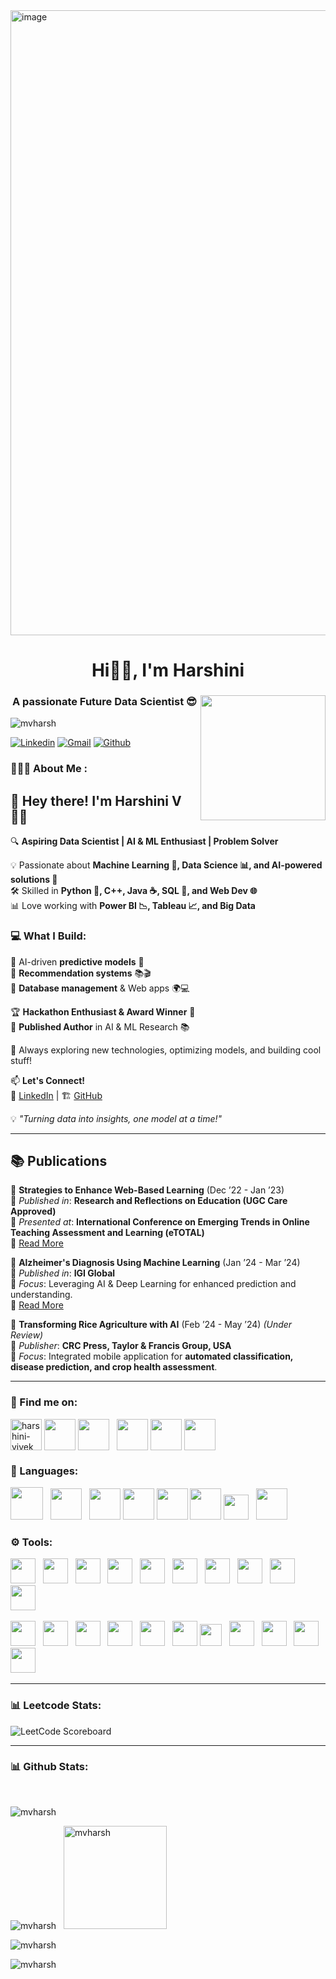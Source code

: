 
<img width="1000" alt="image" src="https://github.com/mvharsh/mvharsh/assets/111365320/40910d79-b670-42f0-97f1-1a6e4134cbd5">

<h1 align="center">Hi👋🏻, I'm Harshini</h1>

<h3 align="center">A passionate Future Data Scientist 😎<img align="right" src = "https://mir-s3-cdn-cf.behance.net/project_modules/disp/601014116770475.6068beff4640a.gif" max-width="200" height="200"></h3>

<p align="left"> <img src="https://komarev.com/ghpvc/?username=mvharsh&label=Profile%20views&color=f81894&style=flat" alt="mvharsh" /> </p>

[![Linkedin](https://img.shields.io/badge/-LinkedIn-blue?style=flat&logo=Linkedin&logoColor=white)](https://www.linkedin.com/in/harshini-vivek/)
[![Gmail](https://img.shields.io/badge/-Gmail-c14438?style=flat&logo=Gmail&logoColor=white)](mailto:harshinivivekm@gmail.com)
[![Github](https://img.shields.io/github/followers/mvharsh?label=Follow&style=social)](https://github.com/mvharsh)

<!--[![Website Badge](https://img.shields.io/badge/-Website-c14438?style=flat&logo=Google-Chrome&logoColor=white&link=https://pytopia.ai)](https://pytopia.ai)-->

<h3 align="left">👩🏻‍💻 About Me :</h3>

## 👋 Hey there! I'm **Harshini V** 👩‍💻  

🔍 **Aspiring Data Scientist | AI & ML Enthusiast | Problem Solver**  

💡 Passionate about **Machine Learning 🤖, Data Science 📊, and AI-powered solutions 🚀**  
🛠️ Skilled in **Python 🐍, C++, Java ☕, SQL 💾, and Web Dev 🌐**  
📊 Love working with **Power BI 📉, Tableau 📈, and Big Data**  

### 💻 What I Build:  
🔹 AI-driven **predictive models** 🤖  
🔹 **Recommendation systems** 📚🎬  
🔹 **Database management** & Web apps 🌍💻  

🏆 **Hackathon Enthusiast & Award Winner** 🏅  
📝 **Published Author** in AI & ML Research 📚  

🚀 Always exploring new technologies, optimizing models, and building cool stuff!  

📫 **Let's Connect!**  
🔗 [LinkedIn](https://linkedin.com/in/harshini-vivek) | 🏗️ [GitHub](https://github.com/mvharsh)  

💡 *"Turning data into insights, one model at a time!"*  

---  

## 📚 Publications  

📖 **Strategies to Enhance Web-Based Learning** (Dec ’22 - Jan ’23)  
🔹 *Published in*: **Research and Reflections on Education (UGC Care Approved)**  
🔹 *Presented at*: **International Conference on Emerging Trends in Online Teaching Assessment and Learning (eTOTAL)**  
🔗 [Read More](https://www.sxcejournal.com/spe-apr-2023/31.pdf)  

📖 **Alzheimer's Diagnosis Using Machine Learning** (Jan ’24 - Mar ’24)  
🔹 *Published in*: **IGI Global**  
🔹 *Focus*: Leveraging AI & Deep Learning for enhanced prediction and understanding.  
🔗 [Read More](https://www.igi-global.com/chapter/alzheimers-diagnosis/351601)  

📖 **Transforming Rice Agriculture with AI** (Feb ’24 - May ’24) *(Under Review)*  
🔹 *Publisher*: **CRC Press, Taylor & Francis Group, USA**  
🔹 *Focus*: Integrated mobile application for **automated classification, disease prediction, and crop health assessment**.  

---  

<h3 align="left">🔎 Find me on:</h3>
<p>
<a href="https://linkedin.com/in/harshini-vivek/" ><img align="center" src="https://cdn-icons-png.flaticon.com/128/3536/3536505.png" alt="harshini-vivek" height="50" width="50" target="_blank"/></a> 
<a href="https://leetcode.com/harshiniv/" target="blank"><img align="center" src="https://user-images.githubusercontent.com/63964149/152531278-5e01909d-0c2e-412a-8acc-4a06863c244d.png" height="50" width="50" /></a>
<a href="https://github.com/mvharsh/" target="blank"><img align="center" src="https://cdn-icons-png.flaticon.com/128/3291/3291695.png" height="50" width="50" /></a>  &nbsp;
<a href="https://www.hackerrank.com/harshinivivekm?hr_r=1" target="blank"><img align="center" src="https://upload.wikimedia.org/wikipedia/commons/thumb/4/40/HackerRank_Icon-1000px.png/800px-HackerRank_Icon-1000px.png" height="50" width="50" /></a>
<a href="https://www.sololearn.com/profile/24069672" target="blank"><img align="center" src="https://blob.sololearn.com/avatars/sololearn.png" height="50" width="50" /></a>
<a href="https://medium.com/@harshinivivekm" target="blank"><img align="center" src="https://cdn-icons-png.flaticon.com/512/5968/5968906.png" height="50" width="50" /></a>
<!--
<a href="https://www.hackerearth.com/@harshini441" target="blank"><img align="center" src="https://upload.wikimedia.org/wikipedia/commons/e/e8/HackerEarth_logo.png" height="50" width="50" /></a> 
<a href="https://stackoverflow.com/users/22051833/harshini" target="blank"><img align="center" src="https://upload.wikimedia.org/wikipedia/commons/thumb/e/ef/Stack_Overflow_icon.svg/768px-Stack_Overflow_icon.svg.png" height="50" width="50" /></a>
<a href="https://www.coursera.org/user/0f29e12c5b141a955f0c08a8b7398f3b" target="blank"><img align="center" src="https://d3njjcbhbojbot.cloudfront.net/api/utilities/v1/imageproxy/https://coursera.s3.amazonaws.com/media/coursera-rebrand-logo-square.png?auto=format%2Ccompress&dpr=1" height="50" width="50" /></a>
-->
</p>


<!--
<h3 align="left">⚙️ Tech Stack:</h3>

![Bootstrap](https://img.shields.io/badge/-Python-05122A?style=flat-square&logo=Python&color=353535) ![Bootstrap](https://img.shields.io/badge/-Docker-05122A?style=flat-square&logo=Docker&color=353535) ![Bootstrap](https://img.shields.io/badge/-Kubernetes-05122A?style=flat-square&logo=Kubernetes&color=353535) ![Bootstrap](https://img.shields.io/badge/-TensorFlow-05122A?style=flat-square&logo=TensorFlow&color=353535) ![Bootstrap](https://img.shields.io/badge/-PyTorch-05122A?style=flat-square&logo=PyTorch&color=353535) ![Bootstrap](https://img.shields.io/badge/-Scikit%20Learn-05122A?style=flat-square&logo=Scikit-Learn&color=353535) ![Bootstrap](https://img.shields.io/badge/-MongoDB-05122A?style=flat-square&logo=MongoDB&color=353535) ![Bootstrap](https://img.shields.io/badge/-MySQL-05122A?style=flat-square&logo=MySQL&color=353535) ![Bootstrap](https://img.shields.io/badge/-PostgreSQL-05122A?style=flat-square&logo=PostgreSQL&color=353535) ![Bootstrap](https://img.shields.io/badge/-Pandas-05122A?style=flat-square&logo=Pandas&color=353535) ![Bootstrap](https://img.shields.io/badge/-Numpy-05122A?style=flat-square&logo=Numpy&color=353535) ![Bootstrap](https://img.shields.io/badge/-Matplotlib-05122A?style=flat-square&logo=Matplotlib&color=353535) ![Bootstrap](https://img.shields.io/badge/-Flask-05122A?style=flat-square&logo=Flask&color=353535) ![Bootstrap](https://img.shields.io/badge/-Django-05122A?style=flat-square&logo=Django&color=353535) ![Bootstrap](https://img.shields.io/badge/-Visual%20Studio%20Code-05122A?style=flat-square&logo=Visual-Studio-Code&color=353535)
-->


### 📄 Languages:
<p align="left">
<img height=52 src="https://cdn.worldvectorlogo.com/logos/c-1.svg"/> &nbsp;
<img height=50 src="https://cdn.worldvectorlogo.com/logos/c.svg"/> &nbsp;
<img height=50 src="https://cdn.jsdelivr.net/gh/devicons/devicon/icons/python/python-original.svg"/>
<img height=50 src="https://cdn.jsdelivr.net/gh/devicons/devicon/icons/java/java-original.svg"/>
<img height=50 src="https://cdn-icons-png.flaticon.com/128/5968/5968267.png" />
<img height=50 src="https://cdn-icons-png.flaticon.com/128/5968/5968242.png" /> 
<img height=40 src="https://cdn.worldvectorlogo.com/logos/javascript-1.svg" />  &nbsp;
<img height=50 src="https://img.icons8.com/color/96/000000/sql.png"/> &nbsp; 
</p>


### ⚙️ Tools:
<p align="left">
<img height=40 src="https://cdn.jsdelivr.net/gh/devicons/devicon/icons/jupyter/jupyter-original.svg"/> &nbsp;
<img height=40 src="https://upload.wikimedia.org/wikipedia/commons/thumb/d/d0/Google_Colaboratory_SVG_Logo.svg/128px-Google_Colaboratory_SVG_Logo.svg.png"/> &nbsp;
<img height=40 src="https://icon.icepanel.io/Technology/svg/scikit-learn.svg"/> &nbsp;
<img height=40 src="https://miro.medium.com/v2/resize:fit:784/1*xXbmd8Md5EvQAI62B6_-gA.png"/> &nbsp;
<img height=40 src="https://streamlit.io/images/brand/streamlit-logo-secondary-colormark-darktext.png"/> &nbsp;
<img height=40 src="https://i0.wp.com/cloudsys.no/wp-content/uploads/2019/02/power-bi-square.png?ssl=1"/> &nbsp;
<img height=40 src="https://live.staticflickr.com/979/42099499622_eca95d19b4_w.jpg"/> &nbsp;
<img height=40 src="https://cdn.jsdelivr.net/gh/devicons/devicon/icons/tensorflow/tensorflow-original.svg"/> &nbsp;
<img height=40 src="https://cdn.jsdelivr.net/gh/devicons/devicon/icons/pytorch/pytorch-original.svg"/> &nbsp;
<img height=40 src="https://upload.wikimedia.org/wikipedia/commons/6/63/Databricks_Logo.png"/> &nbsp;

<img height=40 src="https://cdn.jsdelivr.net/gh/devicons/devicon/icons/mongodb/mongodb-original.svg"/> &nbsp;
<img height=40 src="https://www.vectorlogo.zone/logos/firebase/firebase-icon.svg"/> &nbsp;
<img height=40 src="https://cdn.jsdelivr.net/gh/devicons/devicon/icons/docker/docker-original.svg"/> &nbsp;
<img height=40 src="https://cdn.jsdelivr.net/gh/devicons/devicon/icons/vscode/vscode-original.svg"/> &nbsp;
<img height=40 src="https://cdn.jsdelivr.net/gh/devicons/devicon/icons/git/git-original.svg"/> &nbsp;
<img height=40 src="https://www.vectorlogo.zone/logos/kaggle/kaggle-icon.svg"/> 
<img height=35 src="https://cdn.worldvectorlogo.com/logos/xampp.svg"/> &nbsp; 
<img height=40 src="https://cdn4.iconfinder.com/data/icons/iconsimple-logotypes/512/github-1024.png"/> &nbsp;
<img height=40 src="https://cdn.worldvectorlogo.com/logos/office-2.svg"/> &nbsp;
<img height=40 src="https://cdn.jsdelivr.net/gh/devicons/devicon/icons/canva/canva-original.svg"/> 
<img height=40 src="https://cdn.worldvectorlogo.com/logos/oracle-1.svg"/> &nbsp;
</p>

---  

<h3 align="left">📊 Leetcode Stats:</h3>
<p align="left">
  <img src="https://leetcode-stats.vercel.app/api?username=harshiniv" alt="LeetCode Scoreboard" />
  <!-- ![](https://leetcard.jacoblin.cool/harshiniv?animation=false) -->
</p>

---  

<h3 align="left">📊 Github Stats:</h3> <br/>
<!-- <p align="left"> <a href="https://github.com/ryo-ma/github-profile-trophy"><img src="https://github-profile-trophy.vercel.app/?username=mvharsh" alt="mvharsh" /></a> </p> -->
<p><img src="https://github-profile-trophy.vercel.app/?username=mvharsh&row=1&column=4&rank=SECRET,SSS,SS,S,AAA,AA,A,B,C&no-bg=true" alt="mvharsh" /></p> 
<p><img src="https://github-readme-stats.vercel.app/api/top-langs?username=mvharsh&show_icons=true&locale=en&layout=compact&no-bg=true&theme=transparent" alt="mvharsh" /> &nbsp; <img src="https://github-readme-stats.vercel.app/api?username=mvharsh&show_icons=true&no-bg=true&theme=transparent" alt="mvharsh" max-width="175" height="165" /></p>
<p><img src="https://github-readme-streak-stats.herokuapp.com/?user=mvharsh&no-bg=true&theme=transparent" alt="mvharsh" /></p>

<p><img src="http://github-profile-summary-cards.vercel.app/api/cards/profile-details?username=mvharsh&theme=transparent" alt="mvharsh" /></p>







